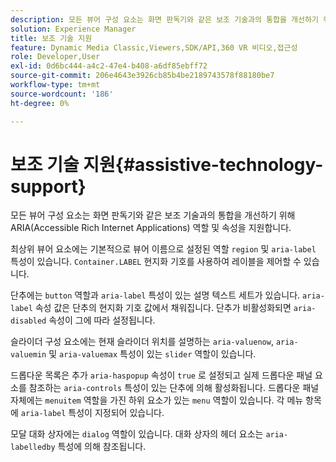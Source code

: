 ```yaml
---
description: 모든 뷰어 구성 요소는 화면 판독기와 같은 보조 기술과의 통합을 개선하기 위해 ARIA(Accessible Rich Internet Applications) 역할 및 속성을 지원합니다.
solution: Experience Manager
title: 보조 기술 지원
feature: Dynamic Media Classic,Viewers,SDK/API,360 VR 비디오,접근성
role: Developer,User
exl-id: 0d6bc444-a4c2-47e4-b408-a6df85ebff72
source-git-commit: 206e4643e3926cb85b4be2189743578f88180be7
workflow-type: tm+mt
source-wordcount: '186'
ht-degree: 0%

---
```


# 보조 기술 지원{#assistive-technology-support}

모든 뷰어 구성 요소는 화면 판독기와 같은 보조 기술과의 통합을 개선하기 위해 ARIA(Accessible Rich Internet Applications) 역할 및 속성을 지원합니다.

최상위 뷰어 요소에는 기본적으로 뷰어 이름으로 설정된 역할 `region` 및 `aria-label` 특성이 있습니다. `Container.LABEL` 현지화 기호를 사용하여 레이블을 제어할 수 있습니다.

단추에는 `button` 역할과 `aria-label` 특성이 있는 설명 텍스트 세트가 있습니다. `aria-label` 속성 값은 단추의 현지화 기호 값에서 채워집니다. 단추가 비활성화되면 `aria-disabled` 속성이 그에 따라 설정됩니다.

슬라이더 구성 요소에는 현재 슬라이더 위치를 설명하는 `aria-valuenow`, `aria-valuemin` 및 `aria-valuemax` 특성이 있는 `slider` 역할이 있습니다.

드롭다운 목록은 추가 `aria-haspopup` 속성이 `true` 로 설정되고 실제 드롭다운 패널 요소를 참조하는 `aria-controls` 특성이 있는 단추에 의해 활성화됩니다. 드롭다운 패널 자체에는 `menuitem` 역할을 가진 하위 요소가 있는 `menu` 역할이 있습니다. 각 메뉴 항목에 `aria-label` 특성이 지정되어 있습니다.

모달 대화 상자에는 `dialog` 역할이 있습니다. 대화 상자의 헤더 요소는 `aria-labelledby` 특성에 의해 참조됩니다.
